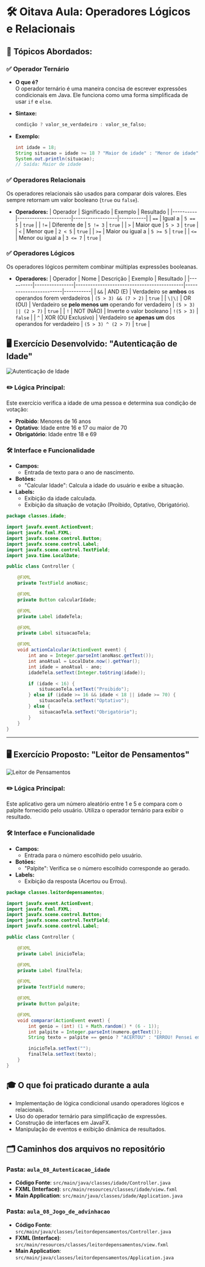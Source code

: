 # 🛠️ Oitava Aula: Operadores Lógicos e Relacionais

## 📌 Tópicos Abordados:

### ✅ Operador Ternário
- **O que é?**  
  O operador ternário é uma maneira concisa de escrever expressões condicionais em Java. Ele funciona como uma forma simplificada de usar `if` e `else`.

- **Sintaxe:**
  ```java
  condição ? valor_se_verdadeiro : valor_se_falso;
  ```

- **Exemplo:**
  ```java
  int idade = 18;
  String situacao = idade >= 18 ? "Maior de idade" : "Menor de idade";
  System.out.println(situacao);
  // Saída: Maior de idade
  ```

### ✅ Operadores Relacionais
Os operadores relacionais são usados para comparar dois valores. Eles sempre retornam um valor booleano (`true` ou `false`).

- **Operadores:**
  | Operador | Significado          | Exemplo          | Resultado |
  |----------|----------------------|------------------|-----------|
  | `==`     | Igual a              | `5 == 5`         | `true`    |
  | `!=`     | Diferente de         | `5 != 3`         | `true`    |
  | `>`      | Maior que            | `5 > 3`          | `true`    |
  | `<`      | Menor que            | `2 < 5`          | `true`    |
  | `>=`     | Maior ou igual a     | `5 >= 5`         | `true`    |
  | `<=`     | Menor ou igual a     | `3 <= 7`         | `true`    |

### ✅ Operadores Lógicos
Os operadores lógicos permitem combinar múltiplas expressões booleanas.

- **Operadores:**
  | Operador | Nome           | Descrição                                  | Exemplo                | Resultado |
  |----------|----------------|--------------------------------------------|------------------------|-----------|
  | `&&`     | AND (E)        | Verdadeiro se **ambos** os operandos forem verdadeiros | `(5 > 3) && (7 > 2)`  | `true`    |
  | `\|\|`     | OR (OU)        | Verdadeiro se **pelo menos um** operando for verdadeiro | `(5 > 3) || (2 > 7)`  | `true`    |
  | `!`      | NOT (NÃO)      | Inverte o valor booleano                   | `!(5 > 3)`            | `false`   |
  | `^`      | XOR (OU Exclusivo) | Verdadeiro se **apenas um** dos operandos for verdadeiro | `(5 > 3) ^ (2 > 7)`  | `true`    |

## 🖥️ Exercício Desenvolvido: "Autenticação de Idade"

![Autenticação de Idade](imagens/votar.png)

### ✏️ Lógica Principal:
Este exercício verifica a idade de uma pessoa e determina sua condição de votação:
- **Proibido**: Menores de 16 anos
- **Optativo**: Idade entre 16 e 17 ou maior de 70
- **Obrigatório**: Idade entre 18 e 69

### 🛠️ Interface e Funcionalidade

- **Campos:**
  - Entrada de texto para o ano de nascimento.
- **Botões:**
  - "Calcular Idade": Calcula a idade do usuário e exibe a situação.
- **Labels:**
  - Exibição da idade calculada.
  - Exibição da situação de votação (Proibido, Optativo, Obrigatório).

```java
package classes.idade;

import javafx.event.ActionEvent;
import javafx.fxml.FXML;
import javafx.scene.control.Button;
import javafx.scene.control.Label;
import javafx.scene.control.TextField;
import java.time.LocalDate;

public class Controller {

    @FXML
    private TextField anoNasc;

    @FXML
    private Button calcularIdade;

    @FXML
    private Label idadeTela;

    @FXML
    private Label situacaoTela;

    @FXML
    void actionCalcular(ActionEvent event) {
        int ano = Integer.parseInt(anoNasc.getText());
        int anoAtual = LocalDate.now().getYear();
        int idade = anoAtual - ano;
        idadeTela.setText(Integer.toString(idade));

        if (idade < 16) {
            situacaoTela.setText("Proibido");
        } else if (idade >= 16 && idade < 18 || idade >= 70) {
            situacaoTela.setText("Optativo");
        } else {
            situacaoTela.setText("Obrigatório");
        }
    }
}
```

---

## 🖥️ Exercício Proposto: "Leitor de Pensamentos"

![Leitor de Pensamentos](imagens/jogoAdvinha.png)


### ✏️ Lógica Principal:
Este aplicativo gera um número aleatório entre 1 e 5 e compara com o palpite fornecido pelo usuário. Utiliza o operador ternário para exibir o resultado.

### 🛠️ Interface e Funcionalidade

- **Campos:**
  - Entrada para o número escolhido pelo usuário.
- **Botões:**
  - "Palpite": Verifica se o número escolhido corresponde ao gerado.
- **Labels:**
  - Exibição da resposta (Acertou ou Errou).

```java
package classes.leitordepensamentos;

import javafx.event.ActionEvent;
import javafx.fxml.FXML;
import javafx.scene.control.Button;
import javafx.scene.control.TextField;
import javafx.scene.control.Label;

public class Controller {

    @FXML
    private Label inicioTela;

    @FXML
    private Label finalTela;

    @FXML
    private TextField numero;

    @FXML
    private Button palpite;

    @FXML
    void comparar(ActionEvent event) {
        int genio = (int) (1 + Math.random() * (6 - 1));
        int palpite = Integer.parseInt(numero.getText());
        String texto = palpite == genio ? "ACERTOU" : "ERROU! Pensei em " + Integer.toString(genio);

        inicioTela.setText("");
        finalTela.setText(texto);
    }
}
```

## 🎓 O que foi praticado durante a aula
- Implementação de lógica condicional usando operadores lógicos e relacionais.
- Uso do operador ternário para simplificação de expressões.
- Construção de interfaces em JavaFX.
- Manipulação de eventos e exibição dinâmica de resultados.

## 🗂️ Caminhos dos arquivos no repositório

### Pasta: `aula_08_Autenticacao_idade`
- **Código Fonte**: `src/main/java/classes/idade/Controller.java`
- **FXML (Interface)**: `src/main/resources/classes/idade/view.fxml`
- **Main Application**: `src/main/java/classes/idade/Application.java`

### Pasta: `aula_08_Jogo_de_advinhacao`
- **Código Fonte**: `src/main/java/classes/leitordepensamentos/Controller.java`
- **FXML (Interface)**: `src/main/resources/classes/leitordepensamentos/view.fxml`
- **Main Application**: `src/main/java/classes/leitordepensamentos/Application.java`
